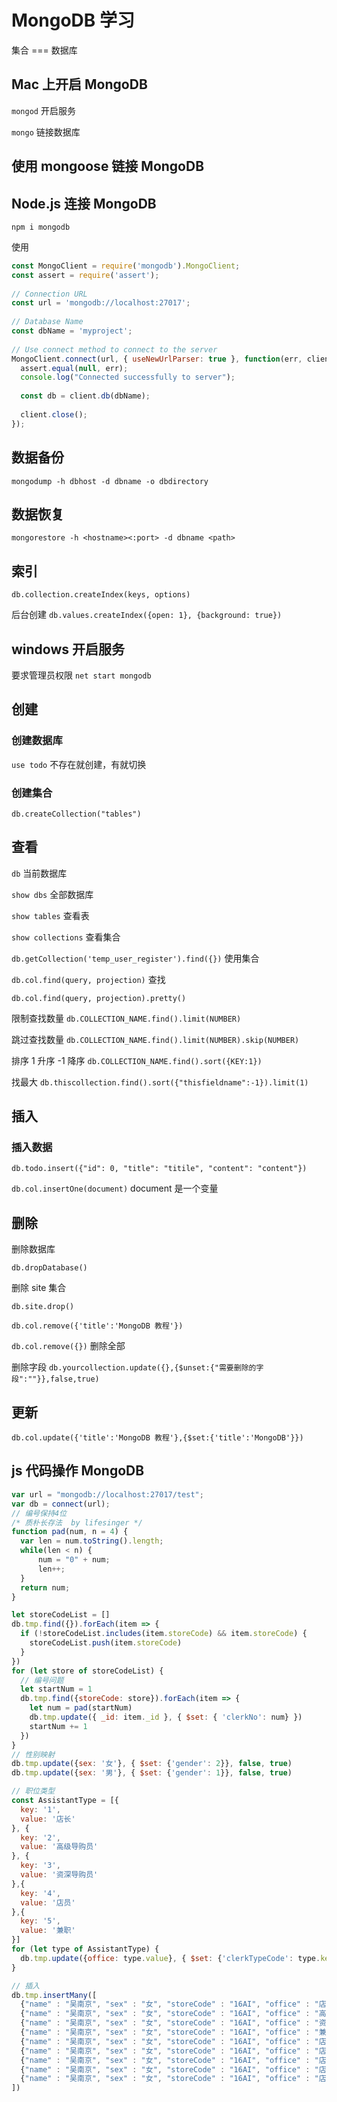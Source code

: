 # MongoDB 学习

集合 === 数据库

## Mac 上开启 MongoDB

`mongod` 开启服务

`mongo` 链接数据库

## 使用 mongoose 链接 MongoDB

## Node.js 连接 MongoDB

`npm i mongodb`

使用
```js
const MongoClient = require('mongodb').MongoClient;
const assert = require('assert');
 
// Connection URL
const url = 'mongodb://localhost:27017';
 
// Database Name
const dbName = 'myproject';
 
// Use connect method to connect to the server
MongoClient.connect(url, { useNewUrlParser: true }, function(err, client) {
  assert.equal(null, err);
  console.log("Connected successfully to server");
 
  const db = client.db(dbName);
 
  client.close();
});
```

## 数据备份
`mongodump -h dbhost -d dbname -o dbdirectory`

## 数据恢复

`mongorestore -h <hostname><:port> -d dbname <path>`

## 索引

`db.collection.createIndex(keys, options)`

后台创建
`db.values.createIndex({open: 1}, {background: true})`

## windows 开启服务

要求管理员权限
`net start mongodb`

## 创建

### 创建数据库

`use todo`
不存在就创建，有就切换

### 创建集合

`db.createCollection("tables")`

## 查看

`db`  当前数据库

`show dbs`  全部数据库

`show tables` 查看表

`show collections` 查看集合

`db.getCollection('temp_user_register').find({})` 使用集合

`db.col.find(query, projection)` 查找

`db.col.find(query, projection).pretty()`

限制查找数量
`db.COLLECTION_NAME.find().limit(NUMBER)`

跳过查找数量
`db.COLLECTION_NAME.find().limit(NUMBER).skip(NUMBER)`

排序 1 升序 -1 降序
`db.COLLECTION_NAME.find().sort({KEY:1})`

找最大
`db.thiscollection.find().sort({"thisfieldname":-1}).limit(1)`
## 插入

### 插入数据

`db.todo.insert({"id": 0, "title": "titile", "content": "content"})`

`db.col.insertOne(document)` document 是一个变量

## 删除

删除数据库

`db.dropDatabase()`

删除 site 集合

`db.site.drop()` 

`db.col.remove({'title':'MongoDB 教程'})`

`db.col.remove({})` 删除全部

删除字段
`db.yourcollection.update({},{$unset:{"需要删除的字段":""}},false,true)`

## 更新

`db.col.update({'title':'MongoDB 教程'},{$set:{'title':'MongoDB'}})`

## js 代码操作 MongoDB

```js
var url = "mongodb://localhost:27017/test"; 
var db = connect(url);
// 编号保持4位
/* 质朴长存法  by lifesinger */
function pad(num, n = 4) {
  var len = num.toString().length;
  while(len < n) {
      num = "0" + num;
      len++;
  }
  return num;
}

let storeCodeList = []
db.tmp.find({}).forEach(item => {
  if (!storeCodeList.includes(item.storeCode) && item.storeCode) {
    storeCodeList.push(item.storeCode)
  }
})
for (let store of storeCodeList) {
  // 编号问题
  let startNum = 1
  db.tmp.find({storeCode: store}).forEach(item => {
    let num = pad(startNum)
    db.tmp.update({ _id: item._id }, { $set: { 'clerkNo': num} })
    startNum += 1
  })
}
// 性别映射
db.tmp.update({sex: '女'}, { $set: {'gender': 2}}, false, true)
db.tmp.update({sex: '男'}, { $set: {'gender': 1}}, false, true)

// 职位类型
const AssistantType = [{
  key: '1',
  value: '店长'
}, {
  key: '2',
  value: '高级导购员'
}, {
  key: '3',
  value: '资深导购员'
},{
  key: '4',
  value: '店员'
},{
  key: '5',
  value: '兼职'
}]
for (let type of AssistantType) {
  db.tmp.update({office: type.value}, { $set: {'clerkTypeCode': type.key}}, false, true)
}

// 插入
db.tmp.insertMany([
  {"name" : "吴南京", "sex" : "女", "storeCode" : "16AI", "office" : "店长", "mobile" : "13620081413"},
  {"name" : "吴南京", "sex" : "女", "storeCode" : "16AI", "office" : "高级导购员", "mobile" : "13620081413"},
  {"name" : "吴南京", "sex" : "女", "storeCode" : "16AI", "office" : "资深导购员", "mobile" : "13620081413"},
  {"name" : "吴南京", "sex" : "女", "storeCode" : "16AI", "office" : "兼职", "mobile" : "13620081413"},
  {"name" : "吴南京", "sex" : "女", "storeCode" : "16AI", "office" : "店员", "mobile" : "13620081413"},
  {"name" : "吴南京", "sex" : "女", "storeCode" : "16AI", "office" : "店员", "mobile" : "13620081413"},
  {"name" : "吴南京", "sex" : "女", "storeCode" : "16AI", "office" : "店员", "mobile" : "13620081413"},
  {"name" : "吴南京", "sex" : "女", "storeCode" : "16AI", "office" : "店员", "mobile" : "13620081413"},
  {"name" : "吴南京", "sex" : "女", "storeCode" : "16AI", "office" : "店员", "mobile" : "13620081413"},
])
```